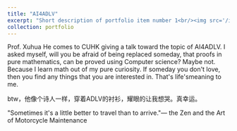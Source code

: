 ```yaml
---
title: "AI4ADLV"
excerpt: "Short description of portfolio item number 1<br/><img src='/images/500x300.png'>"
collection: portfolio
---
```

Prof. Xuhua He comes to CUHK giving a talk toward the topic of AI4ADLV. I asked myself, will you be afraid of being replaced someday, that proofs in pure mathematics, can be proved using Computer science? Maybe not. Because I learn math out of my pure curiosity. If someday you don't love, then you find any things that you are interested in. That's life'smeaning to me. 

btw，他像个诗人一样，穿着ADLV的衬衫，耀眼的让我想哭。真幸运。

"Sometimes it's a little better to travel than to arrive."— the Zen and the Art of Motorcycle Maintenance
